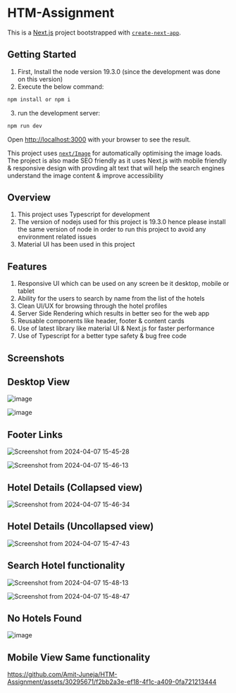 # HTM-Assignment

This is a [Next.js](https://nextjs.org/) project bootstrapped with [`create-next-app`](https://github.com/vercel/next.js/tree/canary/packages/create-next-app).

## Getting Started

1. First, Install the node version 19.3.0 (since the development was done on this version)
2. Execute the below command:

```bash
npm install or npm i
```
3. run the development server:

```bash
npm run dev
```

Open [http://localhost:3000](http://localhost:3000) with your browser to see the result.

This project uses [`next/Image`](https://nextjs.org/docs/pages/building-your-application/optimizing/images) for automatically optimising the image loads. The project is also made SEO friendly as it uses Next.js with mobile friendly & responsive design with provding alt text that will help the search engines understand the image content & improve accessibility

## Overview

1. This project uses Typescript for development
2. The version of nodejs used for this project is 19.3.0 hence please install the same version of node in order to run this project to avoid any environment related issues
3. Material UI has been used in this project

## Features

1. Responsive UI which can be used on any screen be it desktop, mobile or tablet
2. Ability for the users to search by name from the list of the hotels
3. Clean UI/UX for browsing through the hotel profiles
4. Server Side Rendering which results in better seo for the web app
5. Reusable components like header, footer & content cards
6. Use of latest library like material UI & Next.js for faster performance
7. Use of Typescript for a better type safety & bug free code

## Screenshots

## Desktop View
![image](https://github.com/Amit-Juneja/HTM-Assignment/assets/30295671/d5ba4193-ff58-4b1e-a3f1-e9bea83b87f6)

![image](https://github.com/Amit-Juneja/HTM-Assignment/assets/30295671/d6a81916-3f51-4987-a691-7f240f347d14)

## Footer Links
![Screenshot from 2024-04-07 15-45-28](https://github.com/Amit-Juneja/HTM-Assignment/assets/30295671/d922d08e-fe96-4bef-b416-46686aacdbf0)

![Screenshot from 2024-04-07 15-46-13](https://github.com/Amit-Juneja/HTM-Assignment/assets/30295671/c76912c1-0468-463d-91de-3a7dd07c5582)

## Hotel Details (Collapsed view)
![Screenshot from 2024-04-07 15-46-34](https://github.com/Amit-Juneja/HTM-Assignment/assets/30295671/393e95d9-54cf-49ce-bbfa-07542d00d5a4)

## Hotel Details (Uncollapsed view)
![Screenshot from 2024-04-07 15-47-43](https://github.com/Amit-Juneja/HTM-Assignment/assets/30295671/f28afb79-138c-4568-85a0-94e0f99ecc70)

## Search Hotel functionality
![Screenshot from 2024-04-07 15-48-13](https://github.com/Amit-Juneja/HTM-Assignment/assets/30295671/16caf63c-dfcb-4eb5-80e0-391464f0ccf4)

![Screenshot from 2024-04-07 15-48-47](https://github.com/Amit-Juneja/HTM-Assignment/assets/30295671/ae876fcf-cc90-4d8d-adca-35311714a6f1)

## No Hotels Found

![image](https://github.com/Amit-Juneja/HTM-Assignment/assets/30295671/4bc92f92-5a35-4ca6-a2db-35043078f035)


## Mobile View Same functionality


https://github.com/Amit-Juneja/HTM-Assignment/assets/30295671/f2bb2a3e-ef18-4f1c-a409-0fa721213444





